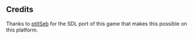 ## Credits

Thanks to [ptitSeb](https://github.com/ptitSeb/hydracastlelabyrinth) for the SDL port of this game that makes this possible on this platform.

